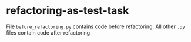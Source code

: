 # refactoring-as-test-task

File `before_refactoring.py` contains code before refactoring. All other `.py` files contain code after refactoring.